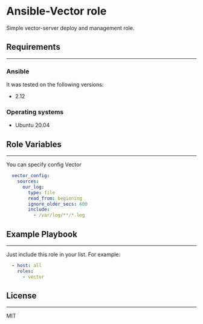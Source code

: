 # Ansible-Vector role

Simple vector-server deploy and management role.

## Requirements

---

### Ansible

It was tested on the following versions:

* 2.12

### Operating systems

* Ubuntu 20.04

## Role Variables

---

You can specify config Vector

```yaml
  vector_config:
    sources:
      our_log:
        type: file
        read_from: beginning
        ignore_older_secs: 600
        include:
          - /var/log/**/*.log
```

## Example Playbook

---

Just include this role in your list. For example:

```yaml
  - host: all
    roles:
      - vector
```

## License

---

MIT
